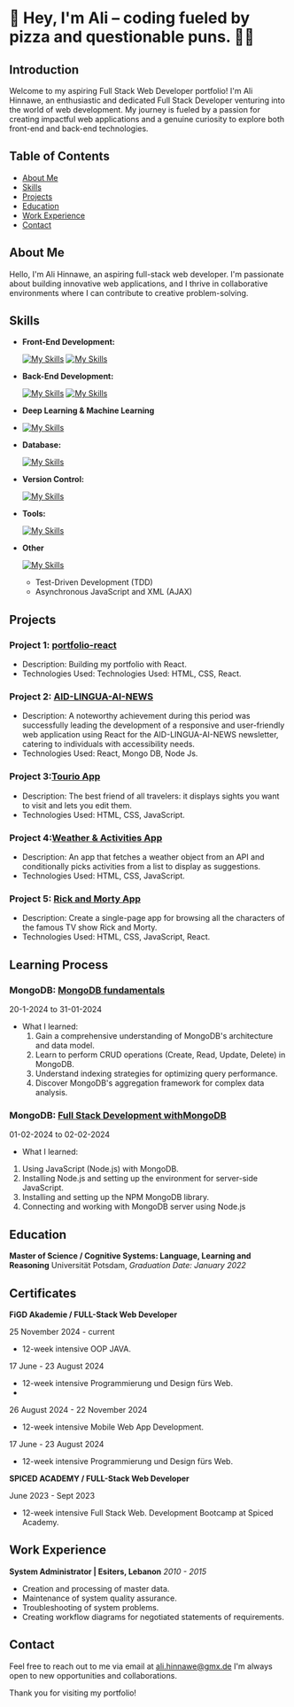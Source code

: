 # 🍕 Hey, I'm Ali – coding fueled by pizza and questionable puns. 🍕😄

## Introduction

Welcome to my aspiring Full Stack Web Developer portfolio! I'm Ali Hinnawe, an enthusiastic and dedicated  Full Stack Developer venturing into the world of web development. My journey is fueled by a passion for creating impactful web applications and a genuine curiosity to explore both front-end and back-end technologies.


## Table of Contents

- [About Me](#about-me)
- [Skills](#skills)
- [Projects](#projects)
- [Education](#education)
- [Work Experience](#work-experience)
- [Contact](#contact)

## About Me

Hello, I'm Ali Hinnawe, an aspiring full-stack web developer. I'm passionate about building innovative web applications, and I thrive in collaborative environments where I can contribute to creative problem-solving.


## Skills

- **Front-End Development:**

  [![My Skills](https://skillicons.dev/icons?i=html,css,js,ts&perline=4&theme=light)](https://skillicons.dev)
  [![My Skills](https://skillicons.dev/icons?i=react,nextjs,angular&perline=4&theme=light)](https://skillicons.dev)

- **Back-End Development:**
  
  [![My Skills](https://skillicons.dev/icons?i=nodejs&theme=light)](https://skillicons.dev)
  [![My Skills](https://skillicons.dev/icons?i=php,java,py&theme=light)](https://skillicons.dev)

- **Deep Learning & Machine Learning**

- [![My Skills](https://skillicons.dev/icons?i=sklearn,pytorch,r&perline=4&theme=light)](https://skillicons.dev)
  
- **Database:**
  
  [![My Skills](https://skillicons.dev/icons?i=mongodb,mysql,mariadb&theme=light)](https://skillicons.dev)
    

- **Version Control:**
  
  [![My Skills](https://skillicons.dev/icons?i=git,github&perline=4)](https://skillicons.dev)


- **Tools:**

  [![My Skills](https://skillicons.dev/icons?i=npm,pnpm,vscode,vercel,postman,pycharm,idea&perline=4)](https://skillicons.dev)

- **Other**

  [![My Skills](https://skillicons.dev/icons?i=latex,linux,ubuntu,linkedin,codepen,notion&perline=4)](https://skillicons.dev)

  - Test-Driven Development (TDD) <i class="fas fa-vial"></i>
  -  Asynchronous JavaScript and XML (AJAX) <i class="fas fa-vial"></i>
  
## Projects

### Project 1: [portfolio-react](https://github.com/alihinnawe/portfolio-react)

- Description: Building my portfolio with React.
- Technologies Used:  Technologies Used:  HTML, CSS, React.

### Project 2: [AID-LINGUA-AI-NEWS](https://github.com/alihinnawe/AID-LINGUA-AI-NEWS)

- Description: A noteworthy achievement during this period was successfully leading the development of a responsive and user-friendly web application using React for the AID-LINGUA-AI-NEWS newsletter, catering to individuals with
accessibility needs.
- Technologies Used:  React, Mongo DB, Node Js.

### Project 3:[Tourio App](https://github.com/alex-code42/ali_alex_tourio_app)

- Description: The best friend of all travelers: it displays sights you want to visit and lets you edit them.
- Technologies Used:  HTML, CSS, JavaScript.
  
### Project 4:[Weather & Activities App](https://github.com/alihinnawe/Ali-Serge-Weather)
- Description: An app that fetches a weather object from an API and conditionally picks activities from a list to display as suggestions.
- Technologies Used: HTML, CSS, JavaScript.
  
### Project 5: [Rick and Morty App](https://github.com/alihinnawe/Ali-Rouzbehan-Proj3)
- Description: Create a single-page app for browsing all the characters of the famous TV show Rick and Morty.
- Technologies Used:  HTML, CSS, JavaScript, React.

## Learning Process

### MongoDB: [MongoDB fundamentals](https://www.amazon.com/MongoDB-Jobseekers-heights-career-English/dp/9355518250)
  20-1-2024 to 31-01-2024
- What I learned:
  1. Gain a comprehensive understanding of MongoDB's architecture and data model.
  2. Learn to perform CRUD operations (Create, Read, Update, Delete) in MongoDB.
  3. Understand indexing strategies for optimizing query performance.
  4. Discover MongoDB's aggregation framework for complex data analysis.

### MongoDB: [Full Stack Development withMongoDB](https://bpbonline.com/products/full-stack-development-with-mongodb?_pos=1&_sid=a53a2c992&_ss=r)
  01-02-2024 to 02-02-2024
- What I learned:
 1. Using JavaScript (Node.js) with MongoDB.
 2. Installing Node.js and setting up the environment for server-side JavaScript.
 3. Installing and setting up the NPM MongoDB library.
 4. Connecting and working with MongoDB server using Node.js
    
## Education

**Master of Science / Cognitive Systems: Language, Learning and Reasoning**
Universität Potsdam,
*Graduation Date:  January 2022*

## Certificates 

**FiGD Akademie / FULL-Stack Web Developer**

25 November 2024  - current
- 12-week intensive OOP JAVA.

17 June  -  23 August 2024
- 12-week intensive Programmierung und Design fürs Web.
- 
26 August 2024  -  22 November 2024
- 12-week intensive Mobile Web App Development.

17 June  -  23 August 2024
- 12-week intensive Programmierung und Design fürs Web.

**SPICED ACADEMY / FULL-Stack Web Developer**

June 2023 - Sept 2023
- 12-week intensive Full Stack Web.
Development Bootcamp at Spiced Academy.

## Work Experience

**System Administrator | Esiters, Lebanon**
*2010 - 2015*

- Creation and processing of master data.
- Maintenance of system quality assurance.
- Troubleshooting of system problems.
- Creating workflow diagrams for negotiated statements of requirements.
    
## Contact

Feel free to reach out to me via email at ali.hinnawe@gmx.de I'm always open to new opportunities and collaborations.

Thank you for visiting my portfolio!



